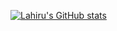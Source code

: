 [![Lahiru's GitHub stats](https://github-readme-stats.vercel.app/api?username=LahiruRajapaksha&show_icons=true&theme=radical)](https://github.com/anuraghazra/github-readme-stats)
